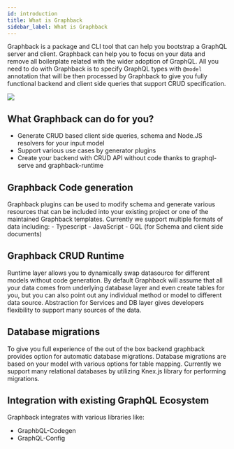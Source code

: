 ```yaml
---
id: introduction
title: What is Graphback
sidebar_label: What is Graphback
---
```


Graphback is a package and CLI tool that can help you bootstrap a GraphQL server and client.
Graphback can help you to focus on your data and remove all boilerplate related with the wider adoption of GraphQL.
All you need to do with Graphback is to specify GraphQL types with `@model` annotation that 
will be then processed by Graphback to give you fully functional backend and client side queries that support CRUD specification. 

![](https://graphback.dev/img/diagram.png)


## What Graphback can do for you?

- Generate CRUD based client side queries, schema and Node.JS resolvers for your input model
- Support various use cases by generator plugins
- Create your backend with CRUD API without code thanks to graphql-serve and graphback-runtime

## Graphback Code generation

Graphback plugins can be used to modify schema and generate various resources that can be included into your existing project or one of the maintained Graphback templates.
Currently we support multiple formats of data including:
    - Typescript
    - JavaScript
    - GQL (for Schema and client side documents)

## Graphback CRUD Runtime

Runtime layer allows you to dynamically swap datasource for different models without code generation. 
By default Graphback will assume that all your data comes from underlying database layer and even create tables for you,
but you can also point out any individual method or model to different data source. 
Abstraction for Services and DB layer gives developers flexibility to support many sources of the data.

## Database migrations

To give you full experience of the out of the box backend graphback provides option for automatic database migrations.
Database migrations are based on your model with various options for table mapping. 
Currently we support many relational databases by utilizing Knex.js library for performing migrations.

## Integration with existing GraphQL Ecosystem

Graphback integrates with various libraries like:

- GraphbQL-Codegen
- GraphQL-Config
